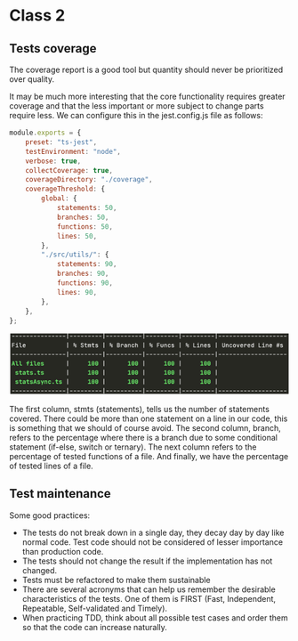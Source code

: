 # Class 2

## Tests coverage

The coverage report is a good tool but quantity should never be prioritized over quality.

It may be much more interesting that the core functionality requires greater coverage and that the less important or more subject to change parts require less. We can configure this in the jest.config.js file as follows:

```js
module.exports = {
    preset: "ts-jest",
    testEnvironment: "node",
    verbose: true,
    collectCoverage: true,
    coverageDirectory: "./coverage",
    coverageThreshold: {
        global: {
            statements: 50,
            branches: 50,
            functions: 50,
            lines: 50,
        },
        "./src/utils/": {
            statements: 90,
            branches: 90,
            functions: 90,
            lines: 90,
        },
    },
};
```

![Coverage example](./images/coverage.png)

The first column, stmts (statements), tells us the number of statements covered. There could be more than one statement on a line in our code, this is something that we should of course avoid. The second column, branch, refers to the percentage where there is a branch due to some conditional statement (if-else, switch or ternary). The next column refers to the percentage of tested functions of a file. And finally, we have the percentage of tested lines of a file.

## Test maintenance

Some good practices:

-   The tests do not break down in a single day, they decay day by day like normal code. Test code should not be considered of lesser importance than production code.
-   The tests should not change the result if the implementation has not changed.
-   Tests must be refactored to make them sustainable
-   There are several acronyms that can help us remember the desirable characteristics of the tests. One of them is FIRST (Fast, Independent, Repeatable, Self-validated and Timely).
-   When practicing TDD, think about all possible test cases and order them so that the code can increase naturally.
